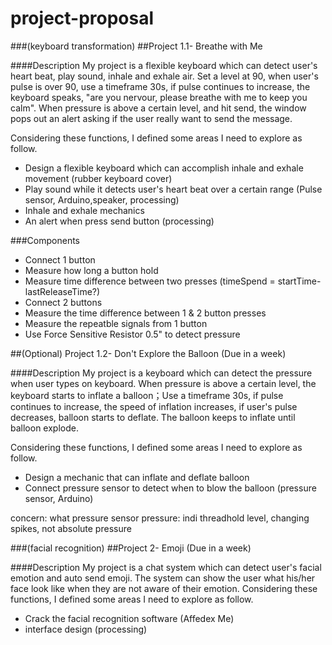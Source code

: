 # project-proposal
###(keyboard transformation)
##Project 1.1- Breathe with Me
 
####Description
My project is a flexible keyboard which can detect user's heart beat, play sound, inhale and exhale air. 
Set a level at 90, when user's pulse is over 90, use a timeframe 30s, if pulse continues to increase, the keyboard speaks, "are you nervour, please breathe with me to keep you calm". When pressure is above a certain level, and hit send, the window pops out an alert asking if the user really want to send the message. 

Considering these functions, I defined some areas I need to explore as follow.
* Design a flexible keyboard which can accomplish inhale and exhale movement
(rubber keyboard cover)
* Play sound while it detects user's heart beat over a certain range
(Pulse sensor, Arduino,speaker, processing)
* Inhale and exhale mechanics
* An alert when press send button 
(processing)

###Components
* Connect 1 button
* Measure how long a button hold
* Measure time difference between two presses (timeSpend = startTime- lastReleaseTime?)
* Connect 2 buttons
* Measure the time difference between 1 & 2 button presses
* Measure the repeatble signals from 1 button
* Use Force Sensitive Resistor 0.5" to detect pressure

##(Optional) Project 1.2- Don't Explore the Balloon 
(Due in a week)

####Description
My project is a keyboard which can detect the pressure when user types on keyboard. When pressure is above a certain level, the keyboard starts to inflate a balloon；Use a timeframe 30s, if pulse continues to increase, the speed of inflation increases, if user's pulse decreases, balloon starts to deflate. The balloon keeps to inflate until balloon explode. 


Considering these functions, I defined some areas I need to explore as follow.
* Design a mechanic that can inflate and deflate balloon
* Connect pressure sensor to detect when to blow the balloon
(pressure sensor, Arduino)

concern: what pressure sensor
        pressure: indi
        threadhold level, changing spikes, not absolute pressure
 

###(facial recognition)
##Project 2- Emoji
(Due in a week)

####Description
My project is a chat system which can detect user's facial emotion and auto send emoji. The system can show the user what his/her face look like when they are not aware of their emotion. Considering these functions, I defined some areas I need to explore as follow.
* Crack the facial recognition software
(Affedex Me)
* interface design
(processing)
